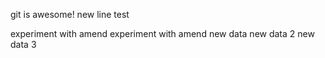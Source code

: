 git is awesome!
new line
test


experiment with amend
experiment with amend
new data
new data 2
new data 3
